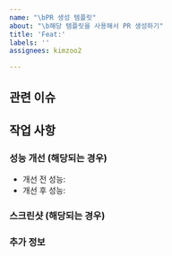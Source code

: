 ```yaml
---
name: "\bPR 생성 템플릿"
about: "\b해당 템플릿을 사용해서 PR 생성하기"
title: 'Feat:'
labels: ''
assignees: kimzoo2

---
```


## 관련 이슈

## 작업 사항
<!-- 가장 대표적인 작업 내용 -->

### 성능 개선 (해당되는 경우)
- 개선 전 성능: <!-- 성능 수치 -->
- 개선 후 성능: <!-- 성능 수치 -->

### 스크린샷 (해당되는 경우)
<!-- UI 변경 사항이 있는 경우, 스크린샷을 첨부해주세요. -->

### 추가 정보
<!-- 이 PR에 대한 추가적인 정보가 필요하다면 작성해주세요. -->
